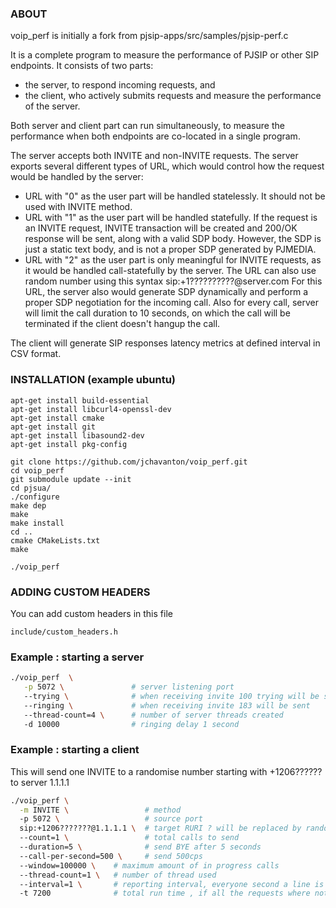### ABOUT
voip_perf is initially a fork from pjsip-apps/src/samples/pjsip-perf.c

It is a complete program to measure the
 performance of PJSIP or other SIP endpoints. It consists of two
 parts:
   - the server, to respond incoming requests, and
   - the client, who actively submits requests and measure the
      performance of the server.

 Both server and client part can run simultaneously, to measure the
 performance when both endpoints are co-located in a single program.
 
 The server accepts both INVITE and non-INVITE requests.
 The server exports several different types of URL, which would
 control how the request would be handled by the server:
 *  URL with "0" as the user part will be handled statelessly.
     It should not be used with INVITE method.
 *  URL with "1" as the user part will be handled statefully.
     If the request is an INVITE request, INVITE transaction will
     be created and 200/OK response will be sent, along with a valid
     SDP body. However, the SDP is just a static text body, and
     is not a proper SDP generated by PJMEDIA.
 *  URL with "2" as the user part is only meaningful for INVITE
     requests, as it would be handled call-statefully by the
     server. The URL can also use random number using 
     this syntax sip:+1??????????@server.com
     For this URL, the server also would generate SDP dynamically
     and perform a proper SDP negotiation for the incoming call.
     Also for every call, server will limit the call duration to
     10 seconds, on which the call will be terminated if the client
     doesn't hangup the call.
     
 The client will generate SIP responses latency metrics at defined interval in CSV format.


### INSTALLATION (example ubuntu)

```
apt-get install build-essential
apt-get install libcurl4-openssl-dev
apt-get install cmake
apt-get install git
apt-get install libasound2-dev
apt-get install pkg-config

git clone https://github.com/jchavanton/voip_perf.git
cd voip_perf
git submodule update --init
cd pjsua/
./configure
make dep
make
make install
cd ..
cmake CMakeLists.txt
make

./voip_perf
```

### ADDING CUSTOM HEADERS

You can add custom headers in this file
```
include/custom_headers.h
```

### Example : starting a server

```bash
./voip_perf  \
   -p 5072 \               # server listening port
   --trying \              # when receiving invite 100 trying will be send
   --ringing \             # when receiving invite 183 will be sent
   --thread-count=4 \      # number of server threads created
   -d 10000                # ringing delay 1 second

```

### Example : starting a client

This will send one INVITE to a randomise number starting with +1206?????? to server 1.1.1.1

```bash
./voip_perf \
  -m INVITE \                 # method
  -p 5072 \                   # source port
  sip:+1206???????@1.1.1.1 \  # target RURI ? will be replaced by random digit
  --count=1 \                 # total calls to send 
  --duration=5 \              # send BYE after 5 seconds
  --call-per-second=500 \     # send 500cps
  --window=100000 \    # maximum amount of in progress calls
  --thread-count=1 \   # number of thread used
  --interval=1 \       # reporting interval, everyone second a line is added to voip_perf_stats.log with latency metrics
  -t 7200              # total run time , if all the requests where not send, voip_perf will stop and report scnenario timeout
```
